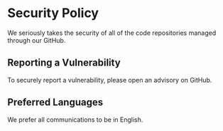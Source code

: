 # Security Policy

We seriously takes  the security of all of the code repositories managed through our GitHub.

## Reporting a Vulnerability

To securely report a vulnerability, please open an advisory on GitHub.

## Preferred Languages

We prefer all communications to be in English.
